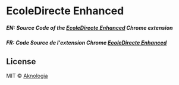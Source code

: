 EcoleDirecte Enhanced
=====================
##### **EN**: *Source Code of the [EcoleDirecte Enhanced](https://chrome.google.com/webstore/detail/ecoledirecte-enhanced/jmjpmgagkoliachgpidgekkmpfablheh) Chrome extension*<br/>
##### **FR**: *Code Source de l'extension Chrome [EcoleDirecte Enhanced](https://chrome.google.com/webstore/detail/ecoledirecte-enhanced/jmjpmgagkoliachgpidgekkmpfablheh)*<br/>
License
-------
MIT © [Aknologia](https://github.com/Aknologia)

